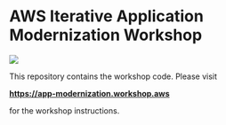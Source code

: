 # AWS Iterative Application Modernization Workshop

![](/MonoToMicroAssets/assets1024/imageshop_front.png)

This repository contains the workshop code. Please visit 

**https://app-modernization.workshop.aws** 

for the workshop instructions.